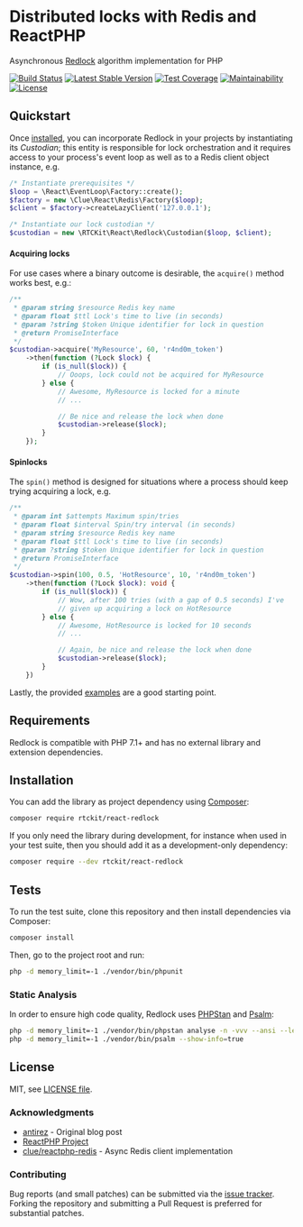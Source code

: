 # Distributed locks with Redis and ReactPHP

Asynchronous [Redlock](https://redis.io/topics/distlock) algorithm implementation for PHP

[![Build Status](https://travis-ci.com/rtckit/reactphp-redlock.svg?branch=main)](https://travis-ci.com/rtckit/reactphp-redlock)
[![Latest Stable Version](https://poser.pugx.org/rtckit/react-redlock/v/stable.png)](https://packagist.org/packages/rtckit/rtckit/react-redlock)
[![Test Coverage](https://api.codeclimate.com/v1/badges/aff5ee8e8ef3b51689c2/test_coverage)](https://codeclimate.com/github/rtckit/reactphp-redlock/test_coverage)
[![Maintainability](https://api.codeclimate.com/v1/badges/aff5ee8e8ef3b51689c2/maintainability)](https://codeclimate.com/github/rtckit/reactphp-redlock/maintainability)
[![License](https://img.shields.io/badge/license-MIT-blue)](LICENSE)

## Quickstart

Once [installed](#installation), you can incorporate Redlock in your projects by instantiating its _Custodian_; this entity is responsible for lock orchestration and it requires access to your process's event loop as well as to a Redis client object instance, e.g.

```php
/* Instantiate prerequisites */
$loop = \React\EventLoop\Factory::create();
$factory = new \Clue\React\Redis\Factory($loop);
$client = $factory->createLazyClient('127.0.0.1');

/* Instantiate our lock custodian */
$custodian = new \RTCKit\React\Redlock\Custodian($loop, $client);
```

#### Acquiring locks

For use cases where a binary outcome is desirable, the `acquire()` method works best, e.g.:

```php
/**
 * @param string $resource Redis key name
 * @param float $ttl Lock's time to live (in seconds)
 * @param ?string $token Unique identifier for lock in question
 * @return PromiseInterface
 */
$custodian->acquire('MyResource', 60, 'r4nd0m_token')
    ->then(function (?Lock $lock) {
        if (is_null($lock)) {
            // Ooops, lock could not be acquired for MyResource
        } else {
            // Awesome, MyResource is locked for a minute
            // ...

            // Be nice and release the lock when done
            $custodian->release($lock);
        }
    });
```

#### Spinlocks

The `spin()` method is designed for situations where a process should keep trying acquiring a lock, e.g.

```php
/**
 * @param int $attempts Maximum spin/tries
 * @param float $interval Spin/try interval (in seconds)
 * @param string $resource Redis key name
 * @param float $ttl Lock's time to live (in seconds)
 * @param ?string $token Unique identifier for lock in question
 * @return PromiseInterface
 */
$custodian->spin(100, 0.5, 'HotResource', 10, 'r4nd0m_token')
    ->then(function (?Lock $lock): void {
        if (is_null($lock)) {
            // Wow, after 100 tries (with a gap of 0.5 seconds) I've
            // given up acquiring a lock on HotResource
        } else {
            // Awesome, HotResource is locked for 10 seconds
            // ...

            // Again, be nice and release the lock when done
            $custodian->release($lock);
        }
    })
```

Lastly, the provided [examples](examples) are a good starting point.

## Requirements

Redlock is compatible with PHP 7.1+ and has no external library and extension dependencies.

## Installation

You can add the library as project dependency using [Composer](https://getcomposer.org/):

```sh
composer require rtckit/react-redlock
```

If you only need the library during development, for instance when used in your test suite, then you should add it as a development-only dependency:

```sh
composer require --dev rtckit/react-redlock
```

## Tests

To run the test suite, clone this repository and then install dependencies via Composer:

```sh
composer install
```

Then, go to the project root and run:

```bash
php -d memory_limit=-1 ./vendor/bin/phpunit
```

### Static Analysis

In order to ensure high code quality, Redlock uses [PHPStan](https://github.com/phpstan/phpstan) and [Psalm](https://github.com/vimeo/psalm):

```sh
php -d memory_limit=-1 ./vendor/bin/phpstan analyse -n -vvv --ansi --level=max src
php -d memory_limit=-1 ./vendor/bin/psalm --show-info=true
```

## License

MIT, see [LICENSE file](LICENSE).

### Acknowledgments

* [antirez](http://antirez.com/news/77) - Original blog post
* [ReactPHP Project](https://reactphp.org/)
* [clue/reactphp-redis](https://github.com/clue/reactphp-redis) - Async Redis client implementation

### Contributing

Bug reports (and small patches) can be submitted via the [issue tracker](https://github.com/rtckit/reactphp-redlock/issues). Forking the repository and submitting a Pull Request is preferred for substantial patches.
